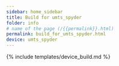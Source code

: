 ```yaml
---
sidebar: home_sidebar
title: Build for umts_spyder
folder: info
# name of the page (/{{permalink}}.html)
permalink: build_for_umts_spyder.html
device: umts_spyder
---
```

{% include templates/device_build.md %}
